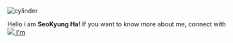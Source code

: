 ![cylinder](https://capsule-render.vercel.app/api?type=cylinder&color=auto&text=Welcome&fontAlignY=45&fontSize=40&height=150&animation=blinking&desc=This%20is%20SeoKyung'sGithub&descAlignY=70)

<span style="margin-bottom:10000">Hello i am **SeoKyung Ha!** If you want to know more about me, connect with </span><a href="https://myslice.is/@HaSeoKyung"><img src="https://img.shields.io/badge/SLICE-002E5F?style=flat-square&logo=NFC&color=black&logoColor=white&labelColor=black&link=https://myslice.is/@HaSeoKyung" style="margin: 0">
I'm
